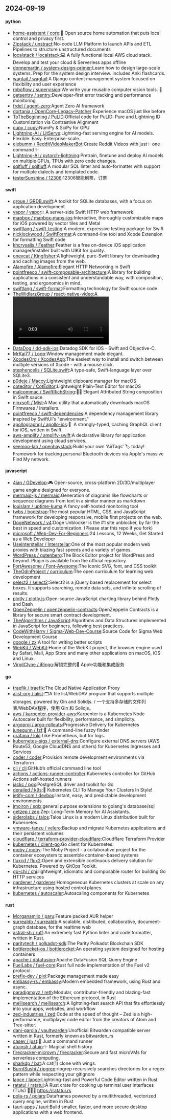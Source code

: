 ## 2024-09-19

#### python
* [home-assistant / core](https://github.com/home-assistant/core):🏡 Open source home automation that puts local control and privacy first.
* [Zipstack / unstract](https://github.com/Zipstack/unstract):No-code LLM Platform to launch APIs and ETL Pipelines to structure unstructured documents
* [localstack / localstack](https://github.com/localstack/localstack):💻 A fully functional local AWS cloud stack. Develop and test your cloud & Serverless apps offline
* [donnemartin / system-design-primer](https://github.com/donnemartin/system-design-primer):Learn how to design large-scale systems. Prep for the system design interview. Includes Anki flashcards.
* [wagtail / wagtail](https://github.com/wagtail/wagtail):A Django content management system focused on flexibility and user experience
* [roboflow / supervision](https://github.com/roboflow/supervision):We write your reusable computer vision tools. 💜
* [getsentry / sentry](https://github.com/getsentry/sentry):Developer-first error tracking and performance monitoring
* [frdel / agent-zero](https://github.com/frdel/agent-zero):Agent Zero AI framework
* [dortania / OpenCore-Legacy-Patcher](https://github.com/dortania/OpenCore-Legacy-Patcher):Experience macOS just like before
* [ToTheBeginning / PuLID](https://github.com/ToTheBeginning/PuLID):Official code for PuLID: Pure and Lightning ID Customization via Contrastive Alignment
* [cupy / cupy](https://github.com/cupy/cupy):NumPy & SciPy for GPU
* [Lightning-AI / LitServe](https://github.com/Lightning-AI/LitServe):Lightning-fast serving engine for AI models. Flexible. Easy. Enterprise-scale.
* [elebumm / RedditVideoMakerBot](https://github.com/elebumm/RedditVideoMakerBot):Create Reddit Videos with just✨ one command ✨
* [Lightning-AI / pytorch-lightning](https://github.com/Lightning-AI/pytorch-lightning):Pretrain, finetune and deploy AI models on multiple GPUs, TPUs with zero code changes.
* [sqlfluff / sqlfluff](https://github.com/sqlfluff/sqlfluff):A modular SQL linter and auto-formatter with support for multiple dialects and templated code.
* [testerSunshine / 12306](https://github.com/testerSunshine/12306):12306智能刷票，订票

#### swift
* [groue / GRDB.swift](https://github.com/groue/GRDB.swift):A toolkit for SQLite databases, with a focus on application development
* [vapor / vapor](https://github.com/vapor/vapor):💧 A server-side Swift HTTP web framework.
* [mapbox / mapbox-maps-ios](https://github.com/mapbox/mapbox-maps-ios):Interactive, thoroughly customizable maps for iOS powered by vector tiles and Metal
* [swiftlang / swift-testing](https://github.com/swiftlang/swift-testing):A modern, expressive testing package for Swift
* [nicklockwood / SwiftFormat](https://github.com/nicklockwood/SwiftFormat):A command-line tool and Xcode Extension for formatting Swift code
* [khcrysalis / Feather](https://github.com/khcrysalis/Feather):Feather is a free on-device iOS application manager/installer built with UIKit for quality.
* [onevcat / Kingfisher](https://github.com/onevcat/Kingfisher):A lightweight, pure-Swift library for downloading and caching images from the web.
* [Alamofire / Alamofire](https://github.com/Alamofire/Alamofire):Elegant HTTP Networking in Swift
* [pointfreeco / swift-composable-architecture](https://github.com/pointfreeco/swift-composable-architecture):A library for building applications in a consistent and understandable way, with composition, testing, and ergonomics in mind.
* [swiftlang / swift-format](https://github.com/swiftlang/swift-format):Formatting technology for Swift source code
* [TheWidlarzGroup / react-native-video](https://github.com/TheWidlarzGroup/react-native-video):A <Video /> component for react-native
* [DataDog / dd-sdk-ios](https://github.com/DataDog/dd-sdk-ios):Datadog SDK for iOS - Swift and Objective-C.
* [MrKai77 / Loop](https://github.com/MrKai77/Loop):Window management made elegant.
* [XcodesOrg / XcodesApp](https://github.com/XcodesOrg/XcodesApp):The easiest way to install and switch between multiple versions of Xcode - with a mouse click.
* [stephencelis / SQLite.swift](https://github.com/stephencelis/SQLite.swift):A type-safe, Swift-language layer over SQLite3.
* [p0deje / Maccy](https://github.com/p0deje/Maccy):Lightweight clipboard manager for macOS
* [coteditor / CotEditor](https://github.com/coteditor/CotEditor):Lightweight Plain-Text Editor for macOS
* [malcommac / SwiftRichString](https://github.com/malcommac/SwiftRichString):👩‍🎨 Elegant Attributed String composition in Swift sauce
* [ninxsoft / Mist](https://github.com/ninxsoft/Mist):A Mac utility that automatically downloads macOS Firmwares / Installers.
* [pointfreeco / swift-dependencies](https://github.com/pointfreeco/swift-dependencies):A dependency management library inspired by SwiftUI's "environment."
* [apollographql / apollo-ios](https://github.com/apollographql/apollo-ios):📱  A strongly-typed, caching GraphQL client for iOS, written in Swift.
* [aws-amplify / amplify-swift](https://github.com/aws-amplify/amplify-swift):A declarative library for application development using cloud services.
* [seemoo-lab / openhaystack](https://github.com/seemoo-lab/openhaystack):Build your own 'AirTags' 🏷 today! Framework for tracking personal Bluetooth devices via Apple's massive Find My network.

#### javascript
* [4ian / GDevelop](https://github.com/4ian/GDevelop):🎮 Open-source, cross-platform 2D/3D/multiplayer game engine designed for everyone.
* [mermaid-js / mermaid](https://github.com/mermaid-js/mermaid):Generation of diagrams like flowcharts or sequence diagrams from text in a similar manner as markdown
* [louislam / uptime-kuma](https://github.com/louislam/uptime-kuma):A fancy self-hosted monitoring tool
* [twbs / bootstrap](https://github.com/twbs/bootstrap):The most popular HTML, CSS, and JavaScript framework for developing responsive, mobile first projects on the web.
* [DogeNetwork / v4](https://github.com/DogeNetwork/v4):Doge Unblocker is the #1 site unblocker, by far the best in speed and customization. (Please star this repo if you fork)
* [microsoft / Web-Dev-For-Beginners](https://github.com/microsoft/Web-Dev-For-Beginners):24 Lessons, 12 Weeks, Get Started as a Web Developer
* [UseInterstellar / Interstellar](https://github.com/UseInterstellar/Interstellar):One of the most popular modern web proxies with blazing fast speeds and a variety of games.
* [WordPress / gutenberg](https://github.com/WordPress/gutenberg):The Block Editor project for WordPress and beyond. Plugin is available from the official repository.
* [FortAwesome / Font-Awesome](https://github.com/FortAwesome/Font-Awesome):The iconic SVG, font, and CSS toolkit
* [TheOdinProject / curriculum](https://github.com/TheOdinProject/curriculum):The open curriculum for learning web development
* [select2 / select2](https://github.com/select2/select2):Select2 is a jQuery based replacement for select boxes. It supports searching, remote data sets, and infinite scrolling of results.
* [plotly / plotly.js](https://github.com/plotly/plotly.js):Open-source JavaScript charting library behind Plotly and Dash
* [OpenZeppelin / openzeppelin-contracts](https://github.com/OpenZeppelin/openzeppelin-contracts):OpenZeppelin Contracts is a library for secure smart contract development.
* [TheAlgorithms / JavaScript](https://github.com/TheAlgorithms/JavaScript):Algorithms and Data Structures implemented in JavaScript for beginners, following best practices.
* [CodeWithHarry / Sigma-Web-Dev-Course](https://github.com/CodeWithHarry/Sigma-Web-Dev-Course):Source Code for Sigma Web Development Course
* [google / zx](https://github.com/google/zx):A tool for writing better scripts
* [WebKit / WebKit](https://github.com/WebKit/WebKit):Home of the WebKit project, the browser engine used by Safari, Mail, App Store and many other applications on macOS, iOS and Linux.
* [VirgilClyne / iRingo](https://github.com/VirgilClyne/iRingo):解锁完整的 Apple功能和集成服务

#### go
* [traefik / traefik](https://github.com/traefik/traefik):The Cloud Native Application Proxy
* [alist-org / alist](https://github.com/alist-org/alist):🗂️A file list/WebDAV program that supports multiple storages, powered by Gin and Solidjs. / 一个支持多存储的文件列表/WebDAV程序，使用 Gin 和 Solidjs。
* [aws / karpenter-provider-aws](https://github.com/aws/karpenter-provider-aws):Karpenter is a Kubernetes Node Autoscaler built for flexibility, performance, and simplicity.
* [argoproj / argo-rollouts](https://github.com/argoproj/argo-rollouts):Progressive Delivery for Kubernetes
* [junegunn / fzf](https://github.com/junegunn/fzf):🌸 A command-line fuzzy finder
* [grafana / loki](https://github.com/grafana/loki):Like Prometheus, but for logs.
* [kubernetes-sigs / external-dns](https://github.com/kubernetes-sigs/external-dns):Configure external DNS servers (AWS Route53, Google CloudDNS and others) for Kubernetes Ingresses and Services
* [coder / coder](https://github.com/coder/coder):Provision remote development environments via Terraform
* [cli / cli](https://github.com/cli/cli):GitHub’s official command line tool
* [actions / actions-runner-controller](https://github.com/actions/actions-runner-controller):Kubernetes controller for GitHub Actions self-hosted runners
* [jackc / pgx](https://github.com/jackc/pgx):PostgreSQL driver and toolkit for Go
* [derailed / k9s](https://github.com/derailed/k9s):🐶 Kubernetes CLI To Manage Your Clusters In Style!
* [jetify-com / devbox](https://github.com/jetify-com/devbox):Instant, easy, and predictable development environments
* [jmoiron / sqlx](https://github.com/jmoiron/sqlx):general purpose extensions to golang's database/sql
* [getzep / zep](https://github.com/getzep/zep):Zep: Long-Term Memory for ‍AI Assistants.
* [siderolabs / talos](https://github.com/siderolabs/talos):Talos Linux is a modern Linux distribution built for Kubernetes.
* [vmware-tanzu / velero](https://github.com/vmware-tanzu/velero):Backup and migrate Kubernetes applications and their persistent volumes
* [cloudflare / terraform-provider-cloudflare](https://github.com/cloudflare/terraform-provider-cloudflare):Cloudflare Terraform Provider
* [kubernetes / client-go](https://github.com/kubernetes/client-go):Go client for Kubernetes.
* [moby / moby](https://github.com/moby/moby):The Moby Project - a collaborative project for the container ecosystem to assemble container-based systems
* [fluxcd / flux2](https://github.com/fluxcd/flux2):Open and extensible continuous delivery solution for Kubernetes. Powered by GitOps Toolkit.
* [go-chi / chi](https://github.com/go-chi/chi):lightweight, idiomatic and composable router for building Go HTTP services
* [gardener / gardener](https://github.com/gardener/gardener):Homogeneous Kubernetes clusters at scale on any infrastructure using hosted control planes.
* [kubernetes / autoscaler](https://github.com/kubernetes/autoscaler):Autoscaling components for Kubernetes

#### rust
* [Morganamilo / paru](https://github.com/Morganamilo/paru):Feature packed AUR helper
* [surrealdb / surrealdb](https://github.com/surrealdb/surrealdb):A scalable, distributed, collaborative, document-graph database, for the realtime web
* [astral-sh / ruff](https://github.com/astral-sh/ruff):An extremely fast Python linter and code formatter, written in Rust.
* [paritytech / polkadot-sdk](https://github.com/paritytech/polkadot-sdk):The Parity Polkadot Blockchain SDK
* [bottlerocket-os / bottlerocket](https://github.com/bottlerocket-os/bottlerocket):An operating system designed for hosting containers
* [apache / datafusion](https://github.com/apache/datafusion):Apache DataFusion SQL Query Engine
* [FuelLabs / fuel-core](https://github.com/FuelLabs/fuel-core):Rust full node implementation of the Fuel v2 protocol.
* [prefix-dev / pixi](https://github.com/prefix-dev/pixi):Package management made easy
* [embassy-rs / embassy](https://github.com/embassy-rs/embassy):Modern embedded framework, using Rust and async.
* [paradigmxyz / reth](https://github.com/paradigmxyz/reth):Modular, contributor-friendly and blazing-fast implementation of the Ethereum protocol, in Rust
* [meilisearch / meilisearch](https://github.com/meilisearch/meilisearch):A lightning-fast search API that fits effortlessly into your apps, websites, and workflow
* [zed-industries / zed](https://github.com/zed-industries/zed):Code at the speed of thought – Zed is a high-performance, multiplayer code editor from the creators of Atom and Tree-sitter.
* [dani-garcia / vaultwarden](https://github.com/dani-garcia/vaultwarden):Unofficial Bitwarden compatible server written in Rust, formerly known as bitwarden_rs
* [casey / just](https://github.com/casey/just):🤖 Just a command runner
* [atuinsh / atuin](https://github.com/atuinsh/atuin):✨ Magical shell history
* [firecracker-microvm / firecracker](https://github.com/firecracker-microvm/firecracker):Secure and fast microVMs for serverless computing.
* [sharkdp / bat](https://github.com/sharkdp/bat):A cat(1) clone with wings.
* [BurntSushi / ripgrep](https://github.com/BurntSushi/ripgrep):ripgrep recursively searches directories for a regex pattern while respecting your gitignore
* [lapce / lapce](https://github.com/lapce/lapce):Lightning-fast and Powerful Code Editor written in Rust
* [ratatui / ratatui](https://github.com/ratatui/ratatui):A Rust crate for cooking up terminal user interfaces (TUIs) 👨‍🍳🐀 https://ratatui.rs
* [pola-rs / polars](https://github.com/pola-rs/polars):Dataframes powered by a multithreaded, vectorized query engine, written in Rust
* [tauri-apps / tauri](https://github.com/tauri-apps/tauri):Build smaller, faster, and more secure desktop applications with a web frontend.

